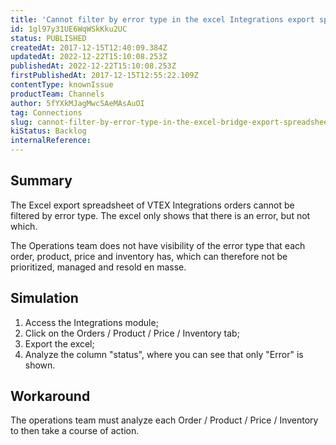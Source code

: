 ```yaml
---
title: 'Cannot filter by error type in the excel Integrations export spreadsheet'
id: 1gl97y31UE6WqWSkKku2UC
status: PUBLISHED
createdAt: 2017-12-15T12:40:09.384Z
updatedAt: 2022-12-22T15:10:08.253Z
publishedAt: 2022-12-22T15:10:08.253Z
firstPublishedAt: 2017-12-15T12:55:22.109Z
contentType: knownIssue
productTeam: Channels
author: 5fYXkMJagMwcSAeMAsAuOI
tag: Connections
slug: cannot-filter-by-error-type-in-the-excel-bridge-export-spreadsheet
kiStatus: Backlog
internalReference: 
---
```


## Summary

The Excel export spreadsheet of VTEX Integrations orders cannot be filtered by error type. The excel only shows that there is an error, but not which.

The Operations team does not have visibility of the error type that each order, product, price and inventory has, which can therefore not be prioritized, managed and resold en masse.

## Simulation

1. Access the Integrations module;
2. Click on the Orders / Product / Price / Inventory tab;
3. Export the excel;
4. Analyze the column "status", where you can see that only "Error" is shown.

## Workaround

The operations team must analyze each Order / Product / Price / Inventory to then take a course of action.

